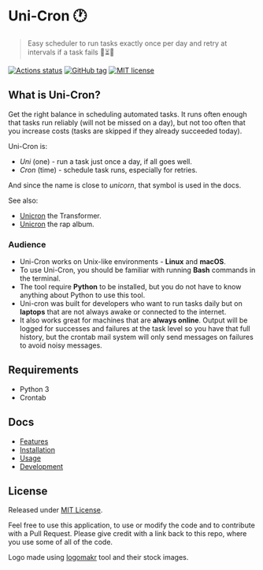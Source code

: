 # Uni-Cron :clock1:
> Easy scheduler to run tasks exactly once per day and retry at intervals if a task fails :repeat_one::hourglass_flowing_sand::unicorn:

[![Actions status](https://github.com/MichaelCurrin/uni-cron/workflows/Python%20package/badge.svg)](https://github.com/MichaelCurrin/uni-cron/actions)
[![GitHub tag](https://img.shields.io/github/tag/MichaelCurrin/uni-cron.svg)](https://GitHub.com/MichaelCurrin/uni-cron/tags/)
[![MIT license](https://img.shields.io/badge/License-MIT-blue.svg)](https://github.com/MichaelCurrin/uni-cron/blob/master/LICENSE)


## What is Uni-Cron?

Get the right balance in scheduling automated tasks. It runs often enough that tasks run reliably (will not be missed on a day), but not too often that you increase costs (tasks are skipped if they already succeeded today).

Uni-Cron is:

- _Uni_ (one) - run a task just once a day, if all goes well.
- _Cron_ (time) - schedule task runs, especially for retries.

And since the name is close to _unicorn_, that symbol is used in the docs.

See also:

- [Unicron](https://en.wikipedia.org/wiki/Unicron) the Transformer.
- [Unicron](https://en.wikipedia.org/wiki/MF_Doom_%26_Trunks_Presents_Unicron) the rap album.

### Audience

- Uni-Cron works on Unix-like environments - **Linux** and **macOS**.
- To use Uni-Cron, you should be familiar with running **Bash** commands in the terminal.
- The tool require **Python** to be installed, but you do not have to know anything about Python to use this tool.
- Uni-cron was built for developers who want to run tasks daily but on **laptops** that are not always awake or connected to the internet.
- It also works great for machines that are **always online**. Output will be logged for successes and failures at the task level so you have that full history, but the crontab mail system will only send messages on failures to avoid noisy messages.


## Requirements

- Python 3
- Crontab


## Docs

- [Features](features.md)
- [Installation](/docs/installation.md)
- [Usage](/docs/usage.md)
- [Development](/docs/development.md)


## License

Released under [MIT License](https://github.com/MichaelCurrin/uni-cron/blob/master/LICENSE).

Feel free to use this application, to use or modify the code and to contribute with a Pull Request. Please give credit with a link back to this repo, where you use some of all of the code.

Logo made using [logomakr](https://logomakr.com/) tool and their stock images.
